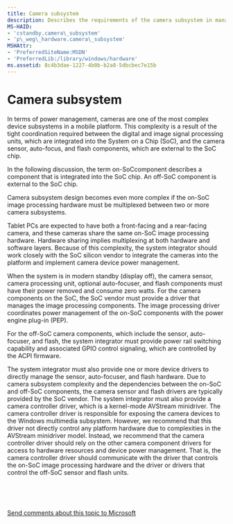 ```yaml
---
title: Camera subsystem
description: Describes the requirements of the camera subsystem in managing camera power on modern standby platforms.
MS-HAID:
- 'cstandby.camera\_subsystem'
- 'p\_weg\_hardware.camera\_subsystem'
MSHAttr:
- 'PreferredSiteName:MSDN'
- 'PreferredLib:/library/windows/hardware'
ms.assetid: 8c4b3dae-1227-4b0b-b2a8-5dbcbec7e15b
---
```


# Camera subsystem


In terms of power management, cameras are one of the most complex device subsystems in a mobile platform. This complexity is a result of the tight coordination required between the digital and image signal processing units, which are integrated into the System on a Chip (SoC), and the camera sensor, auto-focus, and flash components, which are external to the SoC chip.

In the following discussion, the term on-SoCcomponent describes a component that is integrated into the SoC chip. An off-SoC component is external to the SoC chip.

Camera subsystem design becomes even more complex if the on-SoC image processing hardware must be multiplexed between two or more camera subsystems.

Tablet PCs are expected to have both a front-facing and a rear-facing camera, and these cameras share the same on-SoC image processing hardware. Hardware sharing implies multiplexing at both hardware and software layers. Because of this complexity, the system integrator should work closely with the SoC silicon vendor to integrate the cameras into the platform and implement camera device power management.

When the system is in modern standby (display off), the camera sensor, camera processing unit, optional auto-focuser, and flash components must have their power removed and consume zero watts. For the camera components on the SoC, the SoC vendor must provide a driver that manages the image processing components. The image processing driver coordinates power management of the on-SoC components with the power engine plug-in (PEP).

For the off-SoC camera components, which include the sensor, auto-focuser, and flash, the system integrator must provide power rail switching capability and associated GPIO control signaling, which are controlled by the ACPI firmware.

The system integrator must also provide one or more device drivers to directly manage the sensor, auto-focuser, and flash hardware. Due to camera subsystem complexity and the dependencies between the on-SoC and off-SoC components, the camera sensor and flash drivers are typically provided by the SoC vendor. The system integrator must also provide a camera controller driver, which is a kernel-mode AVStream minidriver. The camera controller driver is responsible for exposing the camera devices to the Windows multimedia subsystem. However, we recommend that this driver not directly control any platform hardware due to complexities in the AVStream minidriver model. Instead, we recommend that the camera controller driver should rely on the other camera component drivers for access to hardware resources and device power management. That is, the camera controller driver should communicate with the driver that controls the on-SoC image processing hardware and the driver or drivers that control the off-SoC sensor and flash units.

 

 

[Send comments about this topic to Microsoft](mailto:wsddocfb@microsoft.com?subject=Documentation%20feedback%20%5Bp_WEG_Hardware\p_weg_hardware%5D:%20Camera%20subsystem%20%20RELEASE:%20%2811/28/2016%29&body=%0A%0APRIVACY%20STATEMENT%0A%0AWe%20use%20your%20feedback%20to%20improve%20the%20documentation.%20We%20don't%20use%20your%20email%20address%20for%20any%20other%20purpose,%20and%20we'll%20remove%20your%20email%20address%20from%20our%20system%20after%20the%20issue%20that%20you're%20reporting%20is%20fixed.%20While%20we're%20working%20to%20fix%20this%20issue,%20we%20might%20send%20you%20an%20email%20message%20to%20ask%20for%20more%20info.%20Later,%20we%20might%20also%20send%20you%20an%20email%20message%20to%20let%20you%20know%20that%20we've%20addressed%20your%20feedback.%0A%0AFor%20more%20info%20about%20Microsoft's%20privacy%20policy,%20see%20http://privacy.microsoft.com/default.aspx. "Send comments about this topic to Microsoft")




